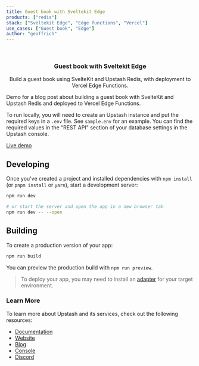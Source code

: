```yaml
---
title: Guest book with Sveltekit Edge
products: ["redis"]
stack: ["Sveltekit Edge", "Edge functions", "Vercel"]
use_cases: ["Guest book", "Edge"]
author: "geoffrich"
---
```


<br />
<div align="center">

  <h3 align="center"> Guest book with Sveltekit Edge</h3>

  <p align="center">
   Build a guest book using SvelteKit and Upstash Redis, with deployment to Vercel Edge Functions.
  </p>
</div>


Demo for a blog post about building a guest book with SvelteKit and Upstash Redis and deployed to Vercel Edge Functions.

To run locally, you will need to create an Upstash instance and put the required keys in a `.env` file. See `sample.env` for an example. You can find the required values in the "REST API" section of your database settings in the Upstash console.

[Live demo](https://sveltekit-edge-guestbook.vercel.app/)

## Developing

Once you've created a project and installed dependencies with `npm install` (or `pnpm install` or `yarn`), start a development server:

```bash
npm run dev

# or start the server and open the app in a new browser tab
npm run dev -- --open
```

## Building

To create a production version of your app:

```bash
npm run build
```

You can preview the production build with `npm run preview`.

> To deploy your app, you may need to install an [adapter](https://kit.svelte.dev/docs/adapters) for your target environment.


### Learn More

To learn more about Upstash and its services, check out the following resources:

- [Documentation](https://docs.upstash.com)
- [Website](https://upstash.com)
- [Blog](https://upstash.com/blog)
- [Console](https://console.upstash.com)
- [Discord](https://upstash.com/discord)

